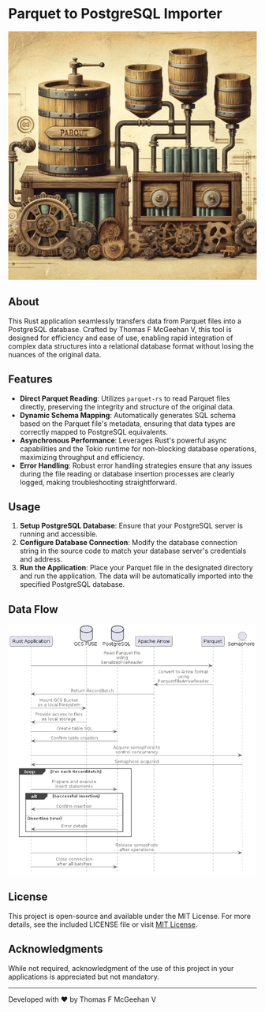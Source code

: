 # Parquet to PostgreSQL Importer

![PQ to PG](pqpg.webp)

## About

This Rust application seamlessly transfers data from Parquet files into a PostgreSQL database. Crafted by Thomas F McGeehan V, this tool is designed for efficiency and ease of use, enabling rapid integration of complex data structures into a relational database format without losing the nuances of the original data.

## Features

- **Direct Parquet Reading**: Utilizes `parquet-rs` to read Parquet files directly, preserving the integrity and structure of the original data.
- **Dynamic Schema Mapping**: Automatically generates SQL schema based on the Parquet file's metadata, ensuring that data types are correctly mapped to PostgreSQL equivalents.
- **Asynchronous Performance**: Leverages Rust's powerful async capabilities and the Tokio runtime for non-blocking database operations, maximizing throughput and efficiency.
- **Error Handling**: Robust error handling strategies ensure that any issues during the file reading or database insertion processes are clearly logged, making troubleshooting straightforward.

## Usage

1. **Setup PostgreSQL Database**: Ensure that your PostgreSQL server is running and accessible.
2. **Configure Database Connection**: Modify the database connection string in the source code to match your database server's credentials and address.
3. **Run the Application**: Place your Parquet file in the designated directory and run the application. The data will be automatically imported into the specified PostgreSQL database.

## Data Flow

![PQ to PG](pq_to_pg.png)

## License

This project is open-source and available under the MIT License. For more details, see the included LICENSE file or visit [MIT License](https://opensource.org/licenses/MIT).

## Acknowledgments

While not required, acknowledgment of the use of this project in your applications is appreciated but not mandatory.

---

Developed with ❤️ by Thomas F McGeehan V
